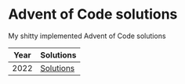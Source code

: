 # Advent of Code solutions

My shitty implemented Advent of Code solutions

| Year | Solutions |
| ---- | --------- |
| 2022 | [Solutions](2022/) |
